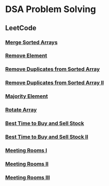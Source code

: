 # DSA Problem Solving

## LeetCode

### [Merge Sorted Arrays](./LeetCode/MergeSortedArray.java)

### [Remove Element](./LeetCode/RemoveElement.java)

### [Remove Duplicates from Sorted Array](./LeetCode/RemoveDuplicatesFromSortedArray.java)

### [Remove Duplicates from Sorted Array II](./LeetCode/RemoveDuplicatesFromSortedArrayII.java)

### [Majority Element](./LeetCode/MajorityElement.java)

### [Rotate Array](./LeetCode/RotateArray.java)

### [Best Time to Buy and Sell Stock](./LeetCode/BestTimeToBuyAndSellStock.java)

### [Best Time to Buy and Sell Stock II](./LeetCode/BestTimeToBuyAndSellStockII.java)

### [Meeting Rooms I](./LeetCode/MeetingRoomsI.java)

### [Meeting Rooms II](./LeetCode/MeetingRoomsII.java)

### [Meeting Rooms III](./LeetCode/MeetingRoomsIII.java)
